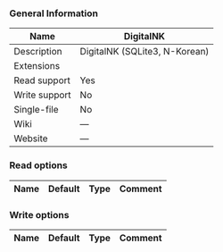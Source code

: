 
### General Information ###
Name | DigitalNK
---- | -------
Description | DigitalNK (SQLite3, N-Korean)
Extensions | 
Read support | Yes
Write support | No
Single-file | No
Wiki | ―
Website | ―


### Read options ###
Name | Default | Type | Comment
---- | ---- | ------- | -------

### Write options ###
Name | Default | Type | Comment
---- | ---- | ------- | -------

